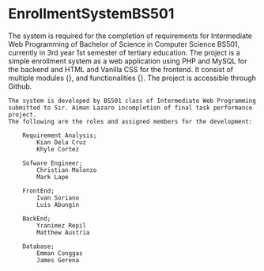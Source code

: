 # EnrollmentSystemBS501

The system is required for the completion of requirements for Intermediate Web Programming of Bachelor of Science in Computer Science BS501, currently in 3rd year 1st semester of tertiary education. The project is a simple enrollment system as a web application using PHP and MySQL for the backend and HTML and Vanilla CSS for the frontend. It consist of multiple modules {}, and functionalities {}. The project is accessible through Github.

    The system is developed by BS501 class of Intermediate Web Programming submitted to Sir. Aiman Lazaro incompletion of final task performance project.
    The following are the roles and assigned members for the development:

        Requirement Analysis;
            Kian Dela Cruz
            Khyle Cortez

        Sofware Engineer;
            Christian Malonzo
            Mark Lape

        FrontEnd;
            Ivan Soriano
            Luis Abungin

        BackEnd;
            Yranimez Repil
            Matthew Austria

        Database;
            Emman Conggas
            James Gerena
